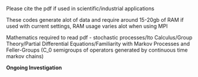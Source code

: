 Please cite the pdf if used in scientific/industrial applications

These codes generate alot of data and require around 15-20gb of RAM if used with current settings, RAM usage varies alot when using MPI 

Mathematics required to read pdf - stochastic processes/Ito Calculus/Group Theory/Partial Differential Equations/Familiarity with Markov Processes and Feller-Groups (C_0 semigroups of operators generated by continuous time markov chains)

**Ongoing Investigation**
